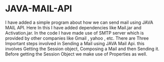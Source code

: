# JAVA-MAIL-API
I have added a simple program about how we can send mail using JAVA MAIL API. 
Here In this I have added dependencies like Mail.jar and Activation.jar. In the code I have made use of SMTP server which is provided by other companies like Gmail , yahoo , etc.
There are Three Important steps involved in Sending a Mail using JAVA Mail Api. this involves Getting the Session object, Composing a Mail and then Sending it. Before getting the Session Object we make use of Properties as well.
